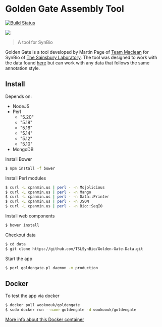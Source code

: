 # Golden Gate Assembly Tool

[![Build Status](https://travis-ci.org/wookoouk/GoldenGate.svg)](https://travis-ci.org/wookoouk/GoldenGate)

<img src="https://raw.githubusercontent.com/wookoouk/GoldenGate/master/public/gate2.png">

>A tool for SynBio

Golden Gate is a tool developed by Martin Page of [Team Maclean](http://danmaclean.info) for SynBio of [The Sainsbury Laboratory](http://tsl.ac.uk).
The tool was designed to work with the data found [here](https://github.com/TSLSynBio/Golden-Gate-Data/)  but can work with any data that follows the same annotation style.

## Install
Depends on:
* NodeJS
* Perl
  * "5.20"
  * "5.18"
  * "5.16"
  * "5.14"
  * "5.12"
  * "5.10"
* MongoDB

Install Bower
```sh
$ npm install -f bower
```

Install Perl modules
```sh
$ curl -L cpanmin.us | perl - -n Mojolicious
$ curl -L cpanmin.us | perl - -n Mango
$ curl -L cpanmin.us | perl - -n Data::Printer
$ curl -L cpanmin.us | perl - -n JSON
$ curl -L cpanmin.us | perl - -n Bio::SeqIO
```

Install web components
```sh
$ bower install
```

Checkout data
```sh
$ cd data
$ git clone https://github.com/TSLSynBio/Golden-Gate-Data.git
```

Start the app
```sh
$ perl goldengate.pl daemon -m production
```


## Docker
To test the app via docker
```sh
$ docker pull wookoouk/goldengate
$ sudo docker run --name goldengate -d wookoouk/goldengate
```
[More info about this Docker container](https://registry.hub.docker.com/u/wookoouk/goldengate/)


